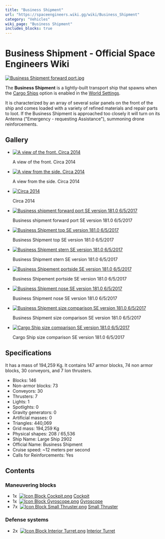 ```yaml
---
title: "Business Shipment"
url: "https://spaceengineers.wiki.gg/wiki/Business_Shipment"
category: "Vehicles"
wiki_page: "Business Shipment"
includes_blocks: true
---
```


# Business Shipment - Official Space Engineers Wiki

[![Business Shipment forward port.jpg](https://spaceengineers.wiki.gg/images/thumb/Business_Shipment_forward_port.jpg/351px-Business_Shipment_forward_port.jpg?201074)](https://spaceengineers.wiki.gg/wiki/File:Business_Shipment_forward_port.jpg)

The **Business Shipment** is a lightly-built transport ship that spawns when the [Cargo Ships](https://spaceengineers.wiki.gg/wiki/Cargo_Ships "Cargo Ships") option is enabled in the [World Settings](https://spaceengineers.wiki.gg/wiki/World_Settings "World Settings").

It is characterized by an array of several solar panels on the front of the ship and comes loaded with a variety of refined materials and repair parts to loot. If the Business Shipment is approached too closely it will turn on its Antenna ("Emergency - requesting Assistance"), summoning drone reinforcements.

## Gallery

*   [![A view of the front. Circa 2014](https://spaceengineers.wiki.gg/images/thumb/Business_Shipment_front.png/69px-Business_Shipment_front.png?96314f)](https://spaceengineers.wiki.gg/wiki/File:Business_Shipment_front.png "A view of the front. Circa 2014")
    
    A view of the front. Circa 2014
    
*   [![A view from the side. Circa 2014](https://spaceengineers.wiki.gg/images/thumb/Business_Shipment_profile.png/100px-Business_Shipment_profile.png?c67c8c)](https://spaceengineers.wiki.gg/wiki/File:Business_Shipment_profile.png "A view from the side. Circa 2014")
    
    A view from the side. Circa 2014
    
*   [![Circa 2014](https://spaceengineers.wiki.gg/images/thumb/Business_Shipment_isometric.png/105px-Business_Shipment_isometric.png?7d55f6)](https://spaceengineers.wiki.gg/wiki/File:Business_Shipment_isometric.png "Circa 2014")
    
    Circa 2014
    
*   [![Business shipment forward port SE version 181.0 6/5/2017](https://spaceengineers.wiki.gg/images/thumb/Business_Shipment_forward_port.jpg/120px-Business_Shipment_forward_port.jpg?201074)](https://spaceengineers.wiki.gg/wiki/File:Business_Shipment_forward_port.jpg "Business shipment forward port SE version 181.0 6/5/2017")
    
    Business shipment forward port SE version 181.0 6/5/2017
    
*   [![Business Shipment top SE version 181.0 6/5/2017](https://spaceengineers.wiki.gg/images/thumb/Business_Shipment_top.jpg/120px-Business_Shipment_top.jpg?3bf02d)](https://spaceengineers.wiki.gg/wiki/File:Business_Shipment_top.jpg "Business Shipment top SE version 181.0 6/5/2017")
    
    Business Shipment top SE version 181.0 6/5/2017
    
*   [![Business Shipment stern SE version 181.0 6/5/2017](https://spaceengineers.wiki.gg/images/thumb/Business_Shipment_stern.jpg/120px-Business_Shipment_stern.jpg?c3aad3)](https://spaceengineers.wiki.gg/wiki/File:Business_Shipment_stern.jpg "Business Shipment stern SE version 181.0 6/5/2017")
    
    Business Shipment stern SE version 181.0 6/5/2017
    
*   [![Business Shipement portside SE version 181.0 6/5/2017](https://spaceengineers.wiki.gg/images/thumb/Business_Shipment_portside.jpg/120px-Business_Shipment_portside.jpg?e01e9a)](https://spaceengineers.wiki.gg/wiki/File:Business_Shipment_portside.jpg "Business Shipement portside SE version 181.0 6/5/2017")
    
    Business Shipement portside SE version 181.0 6/5/2017
    
*   [![Business Shipment nose SE version 181.0 6/5/2017](https://spaceengineers.wiki.gg/images/thumb/Business_Shipment_nose.jpg/120px-Business_Shipment_nose.jpg?d51183)](https://spaceengineers.wiki.gg/wiki/File:Business_Shipment_nose.jpg "Business Shipment nose SE version 181.0 6/5/2017")
    
    Business Shipment nose SE version 181.0 6/5/2017
    
*   [![Business Shipment size comparison SE version 181.0 6/5/2017](https://spaceengineers.wiki.gg/images/thumb/Cargo_ships_size_comparison_nose.jpg/120px-Cargo_ships_size_comparison_nose.jpg?f2b9a9)](https://spaceengineers.wiki.gg/wiki/File:Cargo_ships_size_comparison_nose.jpg "Business Shipment size comparison SE version 181.0 6/5/2017")
    
    Business Shipment size comparison SE version 181.0 6/5/2017
    
*   [![Cargo Ship size comparison SE version 181.0 6/5/2017](https://spaceengineers.wiki.gg/images/thumb/Cargo_ships_size_comparison_2.jpg/120px-Cargo_ships_size_comparison_2.jpg?dab705)](https://spaceengineers.wiki.gg/wiki/File:Cargo_ships_size_comparison_2.jpg "Cargo Ship size comparison SE version 181.0 6/5/2017")
    
    Cargo Ship size comparison SE version 181.0 6/5/2017
    

## Specifications

It has a mass of 194,259 Kg. It contains 147 armor blocks, 74 non armor blocks, 30 conveyors, and 7 Ion thrusters.

*   Blocks: 146
*   Non-armor blocks: 73
*   Conveyors: 30
*   Thrusters: 7
*   Lights: 1
*   Spotlights: 0
*   Gravity generators: 0
*   Artificial masses: 0
*   Triangles: 440,069
*   Grid mass: 194,259 Kg
*   Physical shapes: 208 / 65,536
*   Ship Name: Large Ship 2902
*   Official Name: Business Shipment
*   Cruise speed: ~12 meters per second
*   Calls for Reinforcements: Yes

## Contents

### Maneuvering blocks

*   1x  [![Icon Block Cockpit.png](https://spaceengineers.wiki.gg/images/thumb/Icon_Block_Cockpit.png/21px-Icon_Block_Cockpit.png?c799da)](https://spaceengineers.wiki.gg/wiki/Cockpit "Cockpit") [Cockpit](https://spaceengineers.wiki.gg/wiki/Cockpit "Cockpit")
*   1x  [![Icon Block Gyroscope.png](https://spaceengineers.wiki.gg/images/thumb/Icon_Block_Gyroscope.png/21px-Icon_Block_Gyroscope.png?c8eb45)](https://spaceengineers.wiki.gg/wiki/Gyroscope "Gyroscope") [Gyroscope](https://spaceengineers.wiki.gg/wiki/Gyroscope "Gyroscope")
*   7x  [![Icon Block Small Thruster.png](https://spaceengineers.wiki.gg/images/thumb/Icon_Block_Small_Thruster.png/21px-Icon_Block_Small_Thruster.png?98a185)](https://spaceengineers.wiki.gg/wiki/Small_Thruster "Small Thruster") [Small Thruster](https://spaceengineers.wiki.gg/wiki/Small_Thruster "Small Thruster")

### Defense systems

*   2x  [![Icon Block Interior Turret.png](https://spaceengineers.wiki.gg/images/thumb/Icon_Block_Interior_Turret.png/21px-Icon_Block_Interior_Turret.png?a22e06)](https://spaceengineers.wiki.gg/wiki/Interior_Turret "Interior Turret") [Interior Turret](https://spaceengineers.wiki.gg/wiki/Interior_Turret "Interior Turret")
